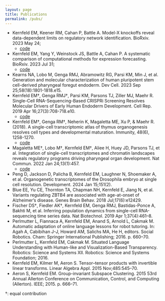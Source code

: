 ```yaml
---
layout: page
title: Publications
permalink: /pubs/
---
```


- 	Kernfeld EM, Keener RM, Cahan P, Battle A. Model-X knockoffs reveal data-dependent limits on regulatory network identification. BioRxiv. 2023 May 24;
    - [code](https://github.com/ekernf01/knockoffs_paper)
-  	Kernfeld EM, Yang Y, Weinstock JS, Battle A, Cahan P. A systematic comparison of computational methods for expression forecasting. BioRxiv. 2023 Jul 31;
    - [code](https://github.com/ekernf01/perturbation_benchmarking)
-  	Kearns NA, Lobo M, Genga RMJ, Abramowitz RG, Parsi KM, Min J, et al. Generation and molecular characterization of human pluripotent stem cell-derived pharyngeal foregut endoderm. Dev Cell. 2023 Sep 25;58(18):1801-1818.e15.
- 	Kernfeld EM†, Genga RMJ†, Parsi KM, Parsons TJ, Ziller MJ, Maehr R. Single-Cell RNA-Sequencing-Based CRISPRi Screening Resolves Molecular Drivers of Early Human Endoderm Development. Cell Rep. 2019 Apr 16;27(3):708-718.e10.
    - [code](https://github.com/maehrlab/de_screen_analysis)
- Kernfeld EM†, Genga RM†, Neherin K, Magaletta ME, Xu P, & Maehr R. (2018). A single-cell transcriptomic atlas of thymus organogenesis resolves cell types and developmental maturation. Immunity, 48(6), 1258-1270.
    - [code](https://github.com/maehrlab/thymusatlasanalysis)
-  	Magaletta ME†, Lobo M†, Kernfeld EM†, Aliee H, Huey JD, Parsons TJ, et al. Integration of single-cell transcriptomes and chromatin landscapes reveals regulatory programs driving pharyngeal organ development. Nat Commun. 2022 Jan 24;13(1):457.
    - [code](https://github.com/maehrlab/pharyngeal_endoderm_development)
- 	Peng D, Jackson D, Palicha B, Kernfeld EM, Laughner N, Shoemaker A, et al. Organogenetic transcriptomes of the Drosophila embryo at single cell resolution. Development. 2024 Jan 15;151(2).
-  	Blue EE, Yu CE, Thornton TA, Chapman NH, Kernfeld E, Jiang N, et al. Variants regulating ZBTB4 are associated with age-at-onset of Alzheimer’s disease. Genes Brain Behav. 2018 Jul;17(6):e12429.
- 	Fischer DS†, Fiedler AK†, Kernfeld EM, Genga RMJ, Bastidas-Ponce A, Bakhti M, et al. Inferring population dynamics from single-cell RNA-sequencing time series data. Nat Biotechnol. 2019 Apr 1;37(4):461–8.
-  	Perlmutter L, Fiannaca A, Kernfeld EM, Anand S, Arnold L, Cakmak M. Automatic adaptation of online language lessons for robot tutoring. In: Agah A, Cabibihan J-J, Howard AM, Salichs MA, He H, editors. Social Robotics. Cham: Springer International Publishing; 2016. p. 660–70.
-  	Perlmutter L, Kernfeld EM, Cakmak M. Situated Language Understanding with Human-like and Visualization-Based Transparency. Robotics: Science and Systems XII. Robotics: Science and Systems Foundation; 2016.
-  	Kernfeld EM, Kilmer M, Aeron S. Tensor–tensor products with invertible linear transforms. Linear Algebra Appl. 2015 Nov;485:545–70.
-  	Aeron S, Kernfeld EM. Group-invariant Subspace Clustering. 2015 53rd Annual Allerton Conference on Communication, Control, and Computing (Allerton). IEEE; 2015. p. 666–71.

†: equal contribution